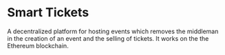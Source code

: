# Smart Tickets
A decentralized platform for hosting events which removes the middleman in the creation of an event and the selling of tickets. It works on the the Ethereum blockchain.
